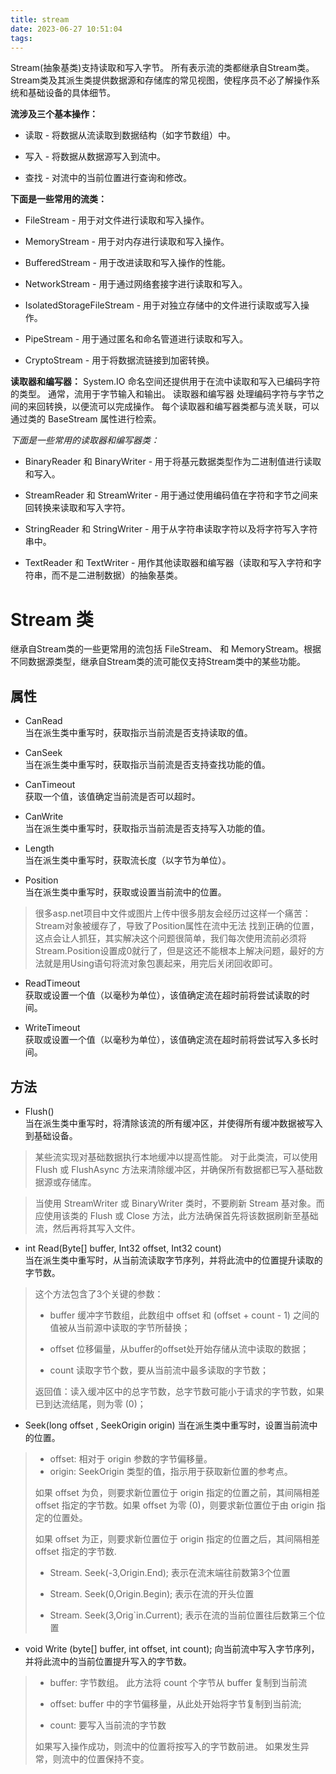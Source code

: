 ```yaml
---
title: stream
date: 2023-06-27 10:51:04
tags:
---
```


Stream(抽象基类)支持读取和写入字节。 所有表示流的类都继承自Stream类。 Stream类及其派生类提供数据源和存储库的常见视图，使程序员不必了解操作系统和基础设备的具体细节。

**流涉及三个基本操作：**

+ 读取 - 将数据从流读取到数据结构（如字节数组）中。

+ 写入 - 将数据从数据源写入到流中。

+ 查找 - 对流中的当前位置进行查询和修改。

**下面是一些常用的流类：**

+ FileStream - 用于对文件进行读取和写入操作。

+ MemoryStream - 用于对内存进行读取和写入操作。

+ BufferedStream - 用于改进读取和写入操作的性能。

+ NetworkStream - 用于通过网络套接字进行读取和写入。

+ IsolatedStorageFileStream - 用于对独立存储中的文件进行读取或写入操作。

+ PipeStream - 用于通过匿名和命名管道进行读取和写入。

+ CryptoStream - 用于将数据流链接到加密转换。

**读取器和编写器：**
System.IO 命名空间还提供用于在流中读取和写入已编码字符的类型。 通常，流用于字节输入和输出。 读取器和编写器 处理编码字符与字节之间的来回转换，以便流可以完成操作。 每个读取器和编写器类都与流关联，可以通过类的 BaseStream 属性进行检索。

*下面是一些常用的读取器和编写器类：*

+ BinaryReader 和 BinaryWriter - 用于将基元数据类型作为二进制值进行读取和写入。

+ StreamReader 和 StreamWriter - 用于通过使用编码值在字符和字节之间来回转换来读取和写入字符。

+ StringReader 和 StringWriter - 用于从字符串读取字符以及将字符写入字符串中。

+ TextReader 和 TextWriter - 用作其他读取器和编写器（读取和写入字符和字符串，而不是二进制数据）的抽象基类。

# Stream 类

继承自Stream类的一些更常用的流包括 FileStream、 和 MemoryStream。根据不同数据源类型，继承自Stream类的流可能仅支持Stream类中的某些功能。 

## 属性

+ CanRead	
当在派生类中重写时，获取指示当前流是否支持读取的值。

+ CanSeek	
当在派生类中重写时，获取指示当前流是否支持查找功能的值。

+ CanTimeout	
获取一个值，该值确定当前流是否可以超时。

+ CanWrite	
当在派生类中重写时，获取指示当前流是否支持写入功能的值。

+ Length	
当在派生类中重写时，获取流长度（以字节为单位）。

+ Position	
当在派生类中重写时，获取或设置当前流中的位置。

 > 很多asp.net项目中文件或图片上传中很多朋友会经历过这样一个痛苦：Stream对象被缓存了，导致了Position属性在流中无法
找到正确的位置，这点会让人抓狂，其实解决这个问题很简单，我们每次使用流前必须将Stream.Position设置成0就行了，但是这还不能根本上解决问题，最好的方法就是用Using语句将流对象包裹起来，用完后关闭回收即可。

+ ReadTimeout	
获取或设置一个值（以毫秒为单位），该值确定流在超时前将尝试读取的时间。

+ WriteTimeout	
获取或设置一个值（以毫秒为单位），该值确定流在超时前将尝试写入多长时间。

## 方法

+ Flush()	
当在派生类中重写时，将清除该流的所有缓冲区，并使得所有缓冲数据被写入到基础设备。

> 某些流实现对基础数据执行本地缓冲以提高性能。 对于此类流，可以使用 Flush 或 FlushAsync 方法来清除缓冲区，并确保所有数据都已写入基础数据源或存储库。

> 当使用 StreamWriter 或 BinaryWriter 类时，不要刷新 Stream 基对象。而应使用该类的 Flush 或 Close 方法，此方法确保首先将该数据刷新至基础流，然后再将其写入文件。

+ int Read(Byte[] buffer, Int32 offset, Int32 count)	
当在派生类中重写时，从当前流读取字节序列，并将此流中的位置提升读取的字节数。
> 这个方法包含了3个关键的参数：
> 
> + buffer 缓冲字节数组，此数组中 offset 和 (offset + count - 1) 之间的值被从当前源中读取的字节所替换；
> 
> + offset 位移偏量，从buffer的offset处开始存储从流中读取的数据；
> 
> + count 读取字节个数，要从当前流中最多读取的字节数；
>
> 返回值：读入缓冲区中的总字节数，总字节数可能小于请求的字节数，如果已到达流结尾，则为零 (0)；

+ Seek(long offset , SeekOrigin origin)
当在派生类中重写时，设置当前流中的位置。
> + offset: 相对于 origin 参数的字节偏移量。
> + origin: SeekOrigin 类型的值，指示用于获取新位置的参考点。
>
> 如果 offset 为负，则要求新位置位于 origin 指定的位置之前，其间隔相差 offset 指定的字节数。如果 offset 为零 (0)，则要求新位置位于由 origin 指定的位置处。
> 
> 如果 offset 为正，则要求新位置位于 origin 指定的位置之后，其间隔相差 offset 指定的字节数.
> 
>  + Stream. Seek(-3,Origin.End);  表示在流末端往前数第3个位置
> 
>  + Stream. Seek(0,Origin.Begin); 表示在流的开头位置
> 
>  + Stream. Seek(3,Orig`in.Current); 表示在流的当前位置往后数第三个位置
>

+ void Write (byte[] buffer, int offset, int count); 向当前流中写入字节序列，并将此流中的当前位置提升写入的字节数。
> + buffer: 字节数组。 此方法将 count 个字节从 buffer 复制到当前流
>
>  + offset: buffer 中的字节偏移量，从此处开始将字节复制到当前流;
>
>  + count: 要写入当前流的字节数
>
> 如果写入操作成功，则流中的位置将按写入的字节数前进。 如果发生异常，则流中的位置保持不变。





